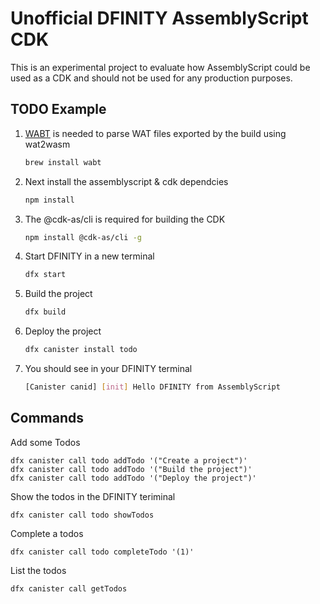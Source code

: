 # Unofficial DFINITY AssemblyScript CDK

This is an experimental project to evaluate how AssemblyScript could be used as a CDK and should not be used for any production purposes.


## TODO Example

1. [WABT](https://github.com/WebAssembly/wabt) is needed to parse WAT files exported by the build using wat2wasm

    ```bash
    brew install wabt
    ```

1. Next install the assemblyscript & cdk dependcies

    ```bash
    npm install
    ```

1.  The @cdk-as/cli is required for building the CDK

    ```bash
    npm install @cdk-as/cli -g  
    ```

1.  Start DFINITY in a new terminal

    ```bash
    dfx start
    ```

1. Build the project

    ```bash
    dfx build
    ```

1. Deploy the project

    ```bash
    dfx canister install todo
    ```

1. You should see in your DFINITY terminal

    ```bash
    [Canister canid] [init] Hello DFINITY from AssemblyScript
    ```


## Commands


Add some Todos
```
dfx canister call todo addTodo '("Create a project")'
dfx canister call todo addTodo '("Build the project")'
dfx canister call todo addTodo '("Deploy the project")'
```

Show the todos in the DFINITY teriminal
```
dfx canister call todo showTodos
```

Complete a todos
```
dfx canister call todo completeTodo '(1)'
```

List the todos
```
dfx canister call getTodos 
```